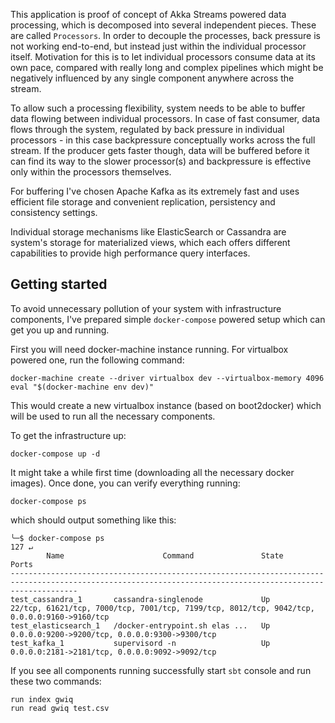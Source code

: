 This application is proof of concept of Akka Streams powered data processing, which is decomposed into several independent pieces.
These are called `Processors`. In order to decouple the processes, back pressure is not working end-to-end, but instead just within the
individual processor itself. Motivation for this is to let individual processors consume data at its own pace, compared with really long
and complex pipelines which might be negatively influenced by any single component anywhere across the stream.

To allow such a processing flexibility, system needs to be able to buffer data flowing between individual processors. In case of fast consumer, data
flows through the system, regulated by back pressure in individual processors - in this case backpressure conceptually works across the full stream. If the producer gets faster though, data will be
buffered before it can find its way to the slower processor(s) and backpressure is effective only within the processors themselves.

For buffering I've chosen Apache Kafka as its extremely fast and uses
efficient file storage and convenient replication, persistency and consistency settings.

Individual storage mechanisms like ElasticSearch or Cassandra are system's storage for materialized views, which each offers different
capabilities to provide high performance query interfaces.

## Getting started

To avoid unnecessary pollution of your system with infrastructure components, I've prepared simple `docker-compose` powered
 setup which can get you up and running.

First you will need docker-machine instance running. For virtualbox powered one, run the following command:

    docker-machine create --driver virtualbox dev --virtualbox-memory 4096
    eval "$(docker-machine env dev)"

This would create a new virtualbox instance (based on boot2docker) which will be used to run all the necessary components.

To get the infrastructure up:

    docker-compose up -d

It might take a while first time (downloading all the necessary docker images). Once done, you can verify everything running:

    docker-compose ps

which should output something like this:

    ╰─$ docker-compose ps                                                                                                                                                                                127 ↵
            Name                      Command               State                                              Ports
    -----------------------------------------------------------------------------------------------------------------------------------------------------------
    test_cassandra_1       cassandra-singlenode             Up      22/tcp, 61621/tcp, 7000/tcp, 7001/tcp, 7199/tcp, 8012/tcp, 9042/tcp, 0.0.0.0:9160->9160/tcp
    test_elasticsearch_1   /docker-entrypoint.sh elas ...   Up      0.0.0.0:9200->9200/tcp, 0.0.0.0:9300->9300/tcp
    test_kafka_1           supervisord -n                   Up      0.0.0.0:2181->2181/tcp, 0.0.0.0:9092->9092/tcp

If you see all components running successfully start `sbt` console and run these two commands:

    run index gwiq
    run read gwiq test.csv